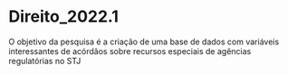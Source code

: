 # Direito_2022.1
O objetivo da pesquisa é a criação de uma base de dados com variáveis interessantes de acórdãos sobre recursos especiais de agências regulatórias no STJ
